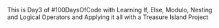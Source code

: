 This is Day3 of #100DaysOfCode with Learning If, Else, Modulo, Nesting and Logical Operators and Applying it all with a Treasure Island Project